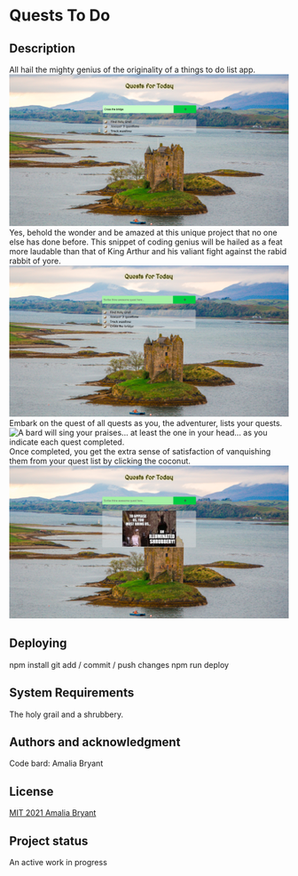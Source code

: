 # Quests To Do

## Description

All hail the mighty genius of the originality of a things to do list app.
![Observe the stunning result of code that allows valiant knights such as yourself to enter your own quest](enterQuest.png)
Yes, behold the wonder and be amazed at this unique project that no one else has done before. This snippet of coding genius will be hailed as a feat more laudable than that of King Arthur and his valiant fight against the rabid rabbit of yore.
![Magical mini minions scribe your quest at the end of your list of glorious quests](seeYourQuestBelow.png)
Embark on the quest of all quests as you, the adventurer, lists your quests.
![A bard will sing your praises... at least the one in your head... as you indicate each quest completed.](removeCompletedQuest.png)
Once completed, you get the extra sense of satisfaction of vanquishing them from your quest list by clicking the coconut.
![Your quests are completed... or are they?](questsCompleted.png)

## Deploying

npm install
git add / commit / push changes
npm run deploy

## System Requirements

The holy grail and a shrubbery.

## Authors and acknowledgment

Code bard: Amalia Bryant

## License

[MIT 2021 Amalia Bryant](https://choosealicense.com/licenses/mit/)

## Project status

An active work in progress
